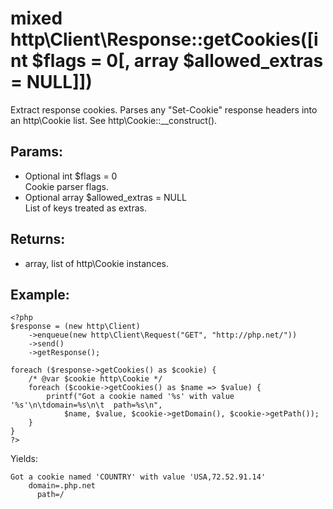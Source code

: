 # mixed http\Client\Response::getCookies([int $flags = 0[, array $allowed_extras = NULL]])

Extract response cookies.
Parses any "Set-Cookie" response headers into an http\Cookie list. See http\Cookie::__construct().

## Params:

* Optional int $flags = 0  
  Cookie parser flags.
* Optional array $allowed_extras = NULL  
  List of keys treated as extras.

## Returns:

* array, list of http\Cookie instances.

## Example:

    <?php
    $response = (new http\Client)
        ->enqueue(new http\Client\Request("GET", "http://php.net/"))
        ->send()
        ->getResponse();
    
    foreach ($response->getCookies() as $cookie) {
        /* @var $cookie http\Cookie */
        foreach ($cookie->getCookies() as $name => $value) {
            printf("Got a cookie named '%s' with value '%s'\n\tdomain=%s\n\t  path=%s\n", 
                $name, $value, $cookie->getDomain(), $cookie->getPath());
        }
    }
    ?>

Yields:

    Got a cookie named 'COUNTRY' with value 'USA,72.52.91.14'
        domain=.php.net
          path=/
